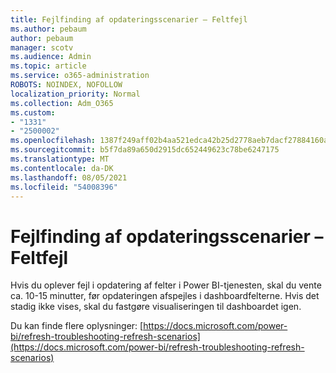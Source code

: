 ```yaml
---
title: Fejlfinding af opdateringsscenarier – Feltfejl
ms.author: pebaum
author: pebaum
manager: scotv
ms.audience: Admin
ms.topic: article
ms.service: o365-administration
ROBOTS: NOINDEX, NOFOLLOW
localization_priority: Normal
ms.collection: Adm_O365
ms.custom:
- "1331"
- "2500002"
ms.openlocfilehash: 1387f249aff02b4aa521edca42b25d2778aeb7dacf27884160ae3a252959f6c9
ms.sourcegitcommit: b5f7da89a650d2915dc652449623c78be6247175
ms.translationtype: MT
ms.contentlocale: da-DK
ms.lasthandoff: 08/05/2021
ms.locfileid: "54008396"
---
```

# <a name="troubleshooting-refresh-scenarios---tile-errors"></a>Fejlfinding af opdateringsscenarier – Feltfejl

Hvis du oplever fejl i opdatering af felter i Power BI-tjenesten, skal du vente ca. 10-15 minutter, før opdateringen afspejles i dashboardfelterne. Hvis det stadig ikke vises, skal du fastgøre visualiseringen til dashboardet igen.

Du kan finde flere oplysninger: [https://docs.microsoft.com/power-bi/refresh-troubleshooting-refresh-scenarios](https://docs.microsoft.com/power-bi/refresh-troubleshooting-refresh-scenarios)
